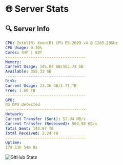 # 🌐 Server Stats
## 🔍 Server Info
```yaml
CPU: Intel(R) Xeon(R) CPU E5-2699 v4 @ 1285.29GHz
CPU Usage: 0.30%
Cores: 44P | 88T
-----------------------------------
Memory:
Current Usage: 145.04 GB/503.74 GB
Available: 355.33 GB
-----------------------------------
Disk:
Current Usage: 23.36 GB/1.71 TB
Free: 1.60 TB
-----------------------------------
GPU:
No GPU detected
-----------------------------------
Network:
Current Transfer (Sent): 57.94 MB/s
Current Transfer (Received): 564.98 KB/s
Total Sent: 148.97 TB
Total Received: 2.24 TB
-----------------------------------
Uptime:
17d 13h 54m 8s
```
![GitHub Stats](https://img.shields.io/badge/Updated-2025-02-25_12:37:26-blue)